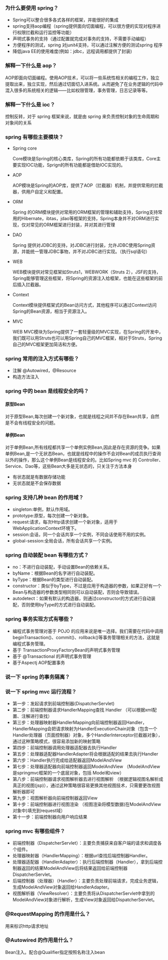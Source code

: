 ### 为什么要使用 spring？
- Spring可以整合很多各式各样的框架，并能很好的集成
- spring支持aop编程（spring提供面向切面编程，可以很方便的实现对程序进行权限拦截和运行监控等功能）
- 声明式事务的支持（通过配置就完成对事务的支持，不需要手动编程）
- 方便程序的测试，spring 对junit4支持，可以通过注解方便的测试spring 程序
- 降低java EE的使用难度(例如：jdbc，远程调用都提供了封装) 

### 解释一下什么是 aop？
AOP即面向切面编程。使用AOP技术，可以将一些系统性相关的编程工作，独立提取出来，独立实现，然后通过切面切入进系统。从而避免了在业务逻辑的代码中混入很多的系统相关的逻辑——比如权限管理，事务管理，日志记录等等。

### 解释一下什么是 ioc？
控制反转，对于 spring 框架来说，就是由 spring 来负责控制对象的生命周期和对象间的关系

### spring 有哪些主要模块？
- Spring core
    
    Core模块是Spring的核心类库，Spring的所有功能都依赖于该类库，Core主要实现IOC功能，Sprign的所有功能都是借助IOC实现的。
- AOP

    AOP模块是Spring的AOP库，提供了AOP（拦截器）机制，并提供常用的拦截器，供用户自定义和配置。
- ORM

    Spring 的ORM模块提供对常用的ORM框架的管理和辅助支持，Spring支持常用的Hibernate，ibtas，jdao等框架的支持，Spring本身并不对ORM进行实现，仅对常见的ORM框架进行封装，并对其进行管理
- DAO
    
    Spring 提供对JDBC的支持，对JDBC进行封装，允许JDBC使用Spring资源，并能统一管理JDBC事物，并不对JDBC进行实现。（执行sql语句）
- WEB

    WEB模块提供对常见框架如Struts1，WEBWORK（Struts 2），JSF的支持，Spring能够管理这些框架，将Spring的资源注入给框架，也能在这些框架的前后插入拦截器。
- Context

    Context模块提供框架式的Bean访问方式，其他程序可以通过Context访问Spring的Bean资源，相当于资源注入。
- MVC

    WEB MVC模块为Spring提供了一套轻量级的MVC实现，在Spring的开发中，我们既可以用Struts也可以用Spring自己的MVC框架，相对于Struts，Spring自己的MVC框架更加简洁和方便。
### spring 常用的注入方式有哪些？
- 注解 @Autowired，@Resource
- 构造方法注入

### spring 中的 bean 是线程安全的吗？
#### 原型Bean
对于原型Bean,每次创建一个新对象，也就是线程之间并不存在Bean共享，自然是不会有线程安全的问题。
#### 单例Bean
对于单例Bean,所有线程都共享一个单例实例Bean,因此是存在资源的竞争。如果单例Bean,是一个无状态Bean，也就是线程中的操作不会对Bean的成员执行查询以外的操作，那么这个单例Bean是线程安全的。比如Spring mvc 的 Controller、Service、Dao等，这些Bean大多是无状态的，只关注于方法本身

- 有状态就是有数据存储功能
- 无状态就是不会保存数据

### spring 支持几种 bean 的作用域？
- singleton:单例，默认作用域。
- prototype:原型，每次创建一个新对象。
- request:请求，每次Http请求创建一个新对象，适用于WebApplicationContext环境下。
- session:会话，同一个会话共享一个实例，不同会话使用不用的实例。
- global-session:全局会话，所有会话共享一个实例。

### spring 自动装配 bean 有哪些方式？
- no：不进行自动装配，手动设置Bean的依赖关系。
- byName：根据Bean的名字进行自动装配。
- byType：根据Bean的类型进行自动装配。
- constructor：类似于byType，不过是应用于构造器的参数，如果正好有一个Bean与构造器的参数类型相同则可以自动装配，否则会导致错误。
- autodetect：如果有默认的构造器，则通过constructor的方式进行自动装配，否则使用byType的方式进行自动装配。

### spring 事务实现方式有哪些？
- 编程式事务管理对基于 POJO 的应用来说是唯一选择。我们需要在代码中调用beginTransaction()、commit()、rollback()等事务管理相关的方法，这就是编程式事务管理。
- 基于 TransactionProxyFactoryBean的声明式事务管理
- 基于 @Transactional 的声明式事务管理
- 基于Aspectj AOP配置事务

### 说一下 spring 的事务隔离？

### 说一下 spring mvc 运行流程？
- 第一步：发起请求到前端控制器(DispatcherServlet)
- 第二步：前端控制器请求HandlerMapping查找 Handler （可以根据xml配置、注解进行查找）
- 第三步：处理器映射器HandlerMapping向前端控制器返回Handler，HandlerMapping会把请求映射为HandlerExecutionChain对象（包含一个Handler处理器（页面控制器）对象，多个HandlerInterceptor拦截器对象），通过这种策略模式，很容易添加新的映射策略
- 第四步：前端控制器调用处理器适配器去执行Handler
- 第五步：处理器适配器HandlerAdapter将会根据适配的结果去执行Handler
- 第六步：Handler执行完成给适配器返回ModelAndView
- 第七步：处理器适配器向前端控制器返回ModelAndView （ModelAndView是springmvc框架的一个底层对象，包括 Model和view）
- 第八步：前端控制器请求视图解析器去进行视图解析 （根据逻辑视图名解析成真正的视图(jsp)），通过这种策略很容易更换其他视图技术，只需要更改视图解析器即可
- 第九步：视图解析器向前端控制器返回View
- 第十步：前端控制器进行视图渲染 （视图渲染将模型数据(在ModelAndView对象中)填充到request域）
- 第十一步：前端控制器向用户响应结果

### spring mvc 有哪些组件？
- 前端控制器（DispatcherServlet）：主要负责捕获来自客户端的请求和调度各个组件。
- 处理器映射器（HandlerMapping）：根据url查找后端控制器Handler。
- 处理器适配器（HandlerAdapter）：执行后端控制器（Handler），拿到后端控制器返回的结果ModelAndView后将结果返回给前端控制器DispatcherServlet。
- 后端控制器（处理器）（Handler）：主要负责处理前端请求，完成业务逻辑，生成ModelAndView对象返回给HandlerAdapter。
- 视图解析器（ViewResolver）：主要负责将从DispatcherServlet中拿到的ModelAndView对象进行解析，生成View对象返回给DispatcherServlet。

### @RequestMapping 的作用是什么？
用来标识http请求地址

### @Autowired 的作用是什么？
Bean注入。配合@Qualifier指定按照名称注入bean